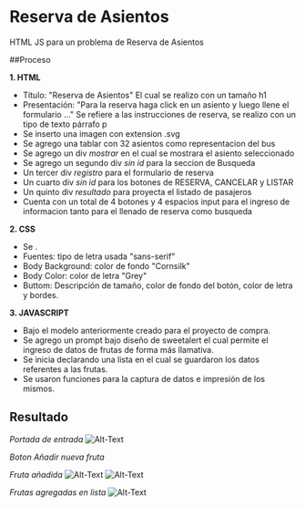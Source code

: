 # Reserva de Asientos

HTML JS para un problema de Reserva de Asientos

##Proceso

 **1. HTML**
+ Título: "Reserva de Asientos"  El cual se realizo con un tamaño h1
+ Presentación: "Para la reserva haga click en un asiento y luego llene el formulario ..." 
  Se refiere a las instrucciones de reserva, se realizo con un tipo de texto párrafo p
+ Se inserto una imagen con extension .svg
+ Se agrego una tablar con 32 asientos como representacion del bus
+ Se agrego un div *mostrar* en el cual se mostrara el asiento seleccionado
+ Se agrego un segundo div *sin id* para la seccion de Busqueda
+ Un tercer div *registro* para el formulario de reserva
+ Un cuarto div *sin id* para los botones de RESERVA, CANCELAR y LISTAR
+ Un quinto div *resultado* para proyecta el listado de pasajeros
+ Cuenta con un total de 4 botones y 4 espacios input para el ingreso de informacion tanto para el llenado de reserva como busqueda


**2. CSS**
+ Se .
+ Fuentes: tipo de letra usada "sans-serif"
+ Body Background: color de fondo "Cornsilk"
+ Body Color: color de letra "Grey"
+ Buttom: Descripción de tamaño, color de fondo del botón, color de letra y bordes.


**3. JAVASCRIPT**
+ Bajo el modelo anteriormente creado para el proyecto de compra.
+ Se agrego un prompt bajo diseño de sweetalert el cual permite el ingreso de datos de frutas de forma más llamativa.
+ Se inicia declarando una lista en el cual se guardaron los datos referentes a las frutas.
+ Se usaron funciones para la captura de datos e impresión de los mismos.

## Resultado
*Portada de entrada*
![Alt-Text](capture.png)

*Boton Añadir nueva fruta*

*Fruta añadida*
![Alt-Text](boton.png)
![Alt-Text](boton2.png)

*Frutas agregadas en lista*
![Alt-Text](lista.png)